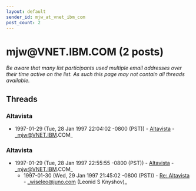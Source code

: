 ```yaml
---
layout: default
sender_id: mjw_at_vnet_ibm_com
post_count: 2
---
```


# mjw<span>@</span>VNET.IBM.COM (2 posts)

_Be aware that many list participants used multiple email addresses over their time active on the list. As such this page may not contain all threads available._

## Threads

### Altavista
+ 1997-01-29 (Tue, 28 Jan 1997 22:04:02 -0800 (PST)) - [Altavista](/archive/1997/01/47e3ccf0ddd9ca0e814cfa2233e8615611d5787da08e5e783a4681b34022db97) - _mjw@VNET.IBM.COM_

### Altavista
+ 1997-01-29 (Tue, 28 Jan 1997 22:55:55 -0800 (PST)) - [Altavista](/archive/1997/01/e5304150ab7cb188316b9e9b001792b3d5f2673d87d03a218afffe686d7dfa62) - _mjw@VNET.IBM.COM_
  + 1997-01-30 (Wed, 29 Jan 1997 21:45:02 -0800 (PST)) - [Re: Altavista](/archive/1997/01/15c61d2cc36beb31bd6b0f0c8f1aa705d29454188b0de52050fcadd0781bca94) - _wiseleo@juno.com (Leonid S Knyshov)_

